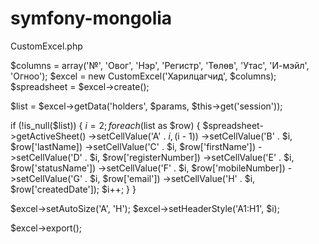 # symfony-mongolia

CustomExcel.php

$columns = array('№', 'Овог', 'Нэр', 'Регистр', 'Төлөв', 'Утас', 'И-мэйл', 'Огноо');
$excel = new CustomExcel('Харилцагчид', $columns);
$spreadsheet = $excel->create();

$list = $excel->getData('holders', $params, $this->get('session'));

if (!is_null($list)) {
    $i = 2;
    foreach ($list as $row) {
        $spreadsheet->getActiveSheet()
                ->setCellValue('A' . $i, ($i - 1))
                ->setCellValue('B' . $i, $row['lastName])
                ->setCellValue('C' . $i, $row['firstName'])
                ->setCellValue('D' . $i, $row['registerNumber])
                ->setCellValue('E' . $i, $row['statusName'])
                ->setCellValue('F' . $i, $row['mobileNumber])
                ->setCellValue('G' . $i, $row['email'])
                ->setCellValue('H' . $i, $row['createdDate']);
        $i++;
    }
}

$excel->setAutoSize('A', 'H');
$excel->setHeaderStyle('A1:H1', $i);

$excel->export();
